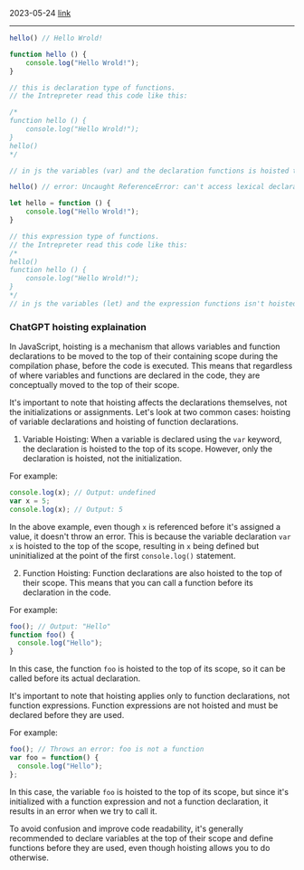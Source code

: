 2023-05-24
[link](https://www.youtube.com/watch?v=-pHfultSrKY&list=PLknwEmKsW8OuTqUDaFRBiAViDZ5uI3VcE&index=38)

-----
```js
hello() // Hello Wrold!

function hello () {
	console.log("Hello Wrold!");
}

// this is declaration type of functions.
// the Intrepreter read this code like this:

/*
function hello () {
	console.log("Hello Wrold!");
}
hello()
*/

// in js the variables (var) and the declaration functions is hoisted to the top.

```

```js
hello() // error: Uncaught ReferenceError: can't access lexical declaration 'hello' before

let hello = function () {
	console.log("Hello Wrold!");
}

// this expression type of functions.
// the Intrepreter read this code like this:
/*
hello()
function hello () {
	console.log("Hello Wrold!");
}
*/
// in js the variables (let) and the expression functions isn't hoisted to the top.
```
### ChatGPT hoisting explaination
In JavaScript, hoisting is a mechanism that allows variables and function declarations to be moved to the top of their containing scope during the compilation phase, before the code is executed. This means that regardless of where variables and functions are declared in the code, they are conceptually moved to the top of their scope.

It's important to note that hoisting affects the declarations themselves, not the initializations or assignments. Let's look at two common cases: hoisting of variable declarations and hoisting of function declarations.

1. Variable Hoisting:
When a variable is declared using the `var` keyword, the declaration is hoisted to the top of its scope. However, only the declaration is hoisted, not the initialization.

For example:
```javascript
console.log(x); // Output: undefined
var x = 5;
console.log(x); // Output: 5
```

In the above example, even though `x` is referenced before it's assigned a value, it doesn't throw an error. This is because the variable declaration `var x` is hoisted to the top of the scope, resulting in `x` being defined but uninitialized at the point of the first `console.log()` statement.

2. Function Hoisting:
Function declarations are also hoisted to the top of their scope. This means that you can call a function before its declaration in the code.

For example:
```javascript
foo(); // Output: "Hello"
function foo() {
  console.log("Hello");
}
```

In this case, the function `foo` is hoisted to the top of its scope, so it can be called before its actual declaration.

It's important to note that hoisting applies only to function declarations, not function expressions. Function expressions are not hoisted and must be declared before they are used.

For example:
```javascript
foo(); // Throws an error: foo is not a function
var foo = function() {
  console.log("Hello");
};
```

In this case, the variable `foo` is hoisted to the top of its scope, but since it's initialized with a function expression and not a function declaration, it results in an error when we try to call it.

To avoid confusion and improve code readability, it's generally recommended to declare variables at the top of their scope and define functions before they are used, even though hoisting allows you to do otherwise.